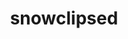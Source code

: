 ---
title: snowclipsed
github: https://github.com/snowclipsed
mode: dark
transition: 3s
archetype:
  - Little Bit of Everything
---